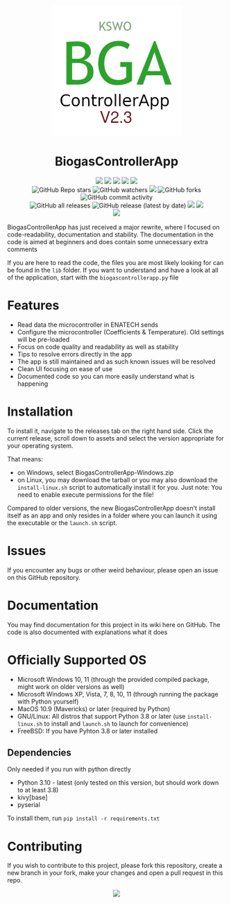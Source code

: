 <div id="title" align="center">
    <img src="./BiogasControllerApp-V2.3/BiogasControllerAppLogo.png" width="300">
    <h1>BiogasControllerApp</h1>
</div>

<div id="badges" align="center">
    <img src="https://img.shields.io/github/license/janishutz/BiogasControllerApp.svg">
    <img src="https://img.shields.io/github/repo-size/janishutz/BiogasControllerApp.svg">
    <img src="https://img.shields.io/tokei/lines/github/janishutz/BiogasControllerApp">
    <img src="https://img.shields.io/github/languages/top/janishutz/BiogasControllerApp">
    <img src="https://img.shields.io/github/directory-file-count/janishutz/BiogasControllerApp.svg">
    <br>
    <img alt="GitHub Repo stars" src="https://img.shields.io/github/stars/janishutz/BiogasControllerApp">
    <img alt="GitHub watchers" src="https://img.shields.io/github/watchers/janishutz/BiogasControllerApp">
    <img src="https://img.shields.io/github/issues-pr-raw/janishutz/BiogasControllerApp">
    <img alt="GitHub forks" src="https://img.shields.io/github/forks/janishutz/BiogasControllerApp">
    <img alt="GitHub commit activity" src="https://img.shields.io/github/commit-activity/m/janishutz/BiogasControllerApp">
    <br>
    <img alt="GitHub all releases" src="https://img.shields.io/github/downloads/janishutz/BiogasControllerApp/total?label=Downloads (total)">
    <img alt="GitHub release (latest by date)" src="https://img.shields.io/github/downloads/janishutz/BiogasControllerApp/latest/total?label=Downloads (latest)">
    <img src="https://img.shields.io/github/release/janishutz/BiogasControllerApp.svg">
    <img src="https://img.shields.io/github/package-json/v/janishutz/BiogasControllerApp.svg?label=Development Version">
</div>

<div id="donate" align="center">
    <a href="https://store.janishutz.com/donate" target="_blank"><img src="https://store-cdn.janishutz.com/static/support-me.jpg" width="150px"></a>
</div>

BiogasControllerApp has just received a major rewrite, where I focused on code-readability, documentation and stability. The documentation in the code is aimed at beginners and does contain some unnecessary extra comments

If you are here to read the code, the files you are most likely looking for can be found in the `lib` folder. If you want to understand and have a look at all of the application, start with the `biogascontrollerapp.py` file

# Features
- Read data the microcontroller in ENATECH sends
- Configure the microcontroller (Coefficients & Temperature). Old settings will be pre-loaded
- Focus on code quality and readability as well as stability
- Tips to resolve errors directly in the app
- The app is still maintained and as such known issues will be resolved
- Clean UI focusing on ease of use
- Documented code so you can more easily understand what is happening

# Installation
To install it, navigate to the releases tab on the right hand side. Click the current release, scroll down to assets and select the version appropriate for your operating system.

That means:
- on Windows, select BiogasControllerApp-Windows.zip
- on Linux, you may download the tarball or you may also download the `install-linux.sh` script to automatically install it for you. Just note: You need to enable execute permissions for the file!

Compared to older versions, the new BiogasControllerApp doesn't install itself as an app and only resides in a folder where you can launch it using the executable or the `launch.sh` script.

# Issues
If you encounter any bugs or other weird behaviour, please open an issue on this GitHub repository. 

# Documentation
You may find documentation for this project in its wiki here on GitHub. The code is also documented with explanations what it does

# Officially Supported OS
- Microsoft Windows 10, 11 (through the provided compiled package, might work on older versions as well)
- Microsoft Windows XP, Vista, 7, 8, 10, 11 (through running the package with Python yourself)
- MacOS 10.9 (Mavericks) or later (required by Python)
- GNU/Linux: All distros that support Python 3.8 or later (use `install-linux.sh` to install and `launch.sh` to launch for convenience)
- FreeBSD: If you have Pyhton 3.8 or later installed 

## Dependencies
Only needed if you run with python directly
- Python 3.10 - latest (only tested on this version, but should work down to at least 3.8)
- kivy[base]
- pyserial

To install them, run `pip install -r requirements.txt`

# Contributing
If you wish to contribute to this project, please fork this repository, create a new branch in your fork, make your changes and open a pull request in this repo. 


<div id="donate" align="center">
    <a href="https://store.janishutz.com/donate" target="_blank"><img src="https://store-cdn.janishutz.com/static/support-me.jpg" width="150px"></a>
</div>
